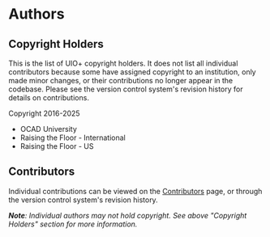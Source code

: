 # Authors

## Copyright Holders

This is the list of UIO+ copyright holders. It does not list all individual contributors because some have assigned
copyright to an institution, only made minor changes, or their contributions no longer appear in the codebase.
Please see the version control system's revision history for details on contributions.

Copyright 2016-2025

* OCAD University
* Raising the Floor - International
* Raising the Floor - US

## Contributors

Individual contributions can be viewed on the
[Contributors](https://github.com/fluid-project/uio-plus/graphs/contributors) page, or through the version control
system's revision history.

_**Note**: Individual authors may not hold copyright. See above "Copyright Holders" section for more information._
